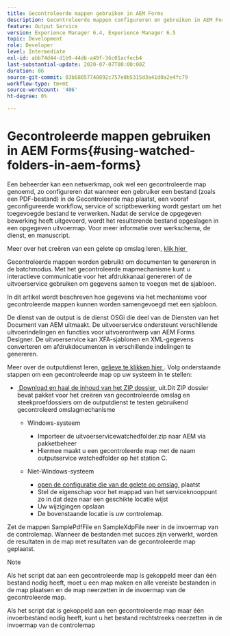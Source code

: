 ```yaml
---
title: Gecontroleerde mappen gebruiken in AEM Forms
description: Gecontroleerde mappen configureren en gebruiken in AEM Forms
feature: Output Service
version: Experience Manager 6.4, Experience Manager 6.5
topic: Development
role: Developer
level: Intermediate
exl-id: abb74d44-d1b9-44d6-a49f-36c01acfecb4
last-substantial-update: 2020-07-07T00:00:00Z
duration: 86
source-git-commit: 03b68057748892c757e0b5315d3a41d0a2e4fc79
workflow-type: tm+mt
source-wordcount: '406'
ht-degree: 0%

---
```


# Gecontroleerde mappen gebruiken in AEM Forms{#using-watched-folders-in-aem-forms}

Een beheerder kan een netwerkmap, ook wel een gecontroleerde map genoemd, zo configureren dat wanneer een gebruiker een bestand (zoals een PDF-bestand) in de Gecontroleerde map plaatst, een vooraf geconfigureerde workflow, service of scriptbewerking wordt gestart om het toegevoegde bestand te verwerken. Nadat de service de opgegeven bewerking heeft uitgevoerd, wordt het resulterende bestand opgeslagen in een opgegeven uitvoermap. Voor meer informatie over werkschema, de dienst, en manuscript.

Meer over het creëren van een gelete op omslag leren, [&#x200B; klik hier &#x200B;](https://helpx.adobe.com/nl/experience-manager/6-4/forms/using/Creating-Configure-watched-folder.html)

Gecontroleerde mappen worden gebruikt om documenten te genereren in de batchmodus. Met het gecontroleerde mapmechanisme kunt u interactieve communicatie voor het afdrukkanaal genereren of de uitvoerservice gebruiken om gegevens samen te voegen met de sjabloon.

In dit artikel wordt beschreven hoe gegevens via het mechanisme voor gecontroleerde mappen kunnen worden samengevoegd met een sjabloon.

De dienst van de output is de dienst OSGi die deel van de Diensten van het Document van AEM uitmaakt. De uitvoerservice ondersteunt verschillende uitvoerindelingen en functies voor uitvoerontwerp van AEM Forms Designer. De uitvoerservice kan XFA-sjablonen en XML-gegevens converteren om afdrukdocumenten in verschillende indelingen te genereren.

Meer over de outputdienst leren, [&#x200B; gelieve te klikken hier &#x200B;](https://helpx.adobe.com/nl/aem-forms/6/output-service.html).
Volg onderstaande stappen om een gecontroleerde map op uw systeem in te stellen:
* [&#x200B; Download en haal de inhoud van het ZIP dossier &#x200B;](assets/outputservicewatchedfolderkt.zip) uit.Dit ZIP dossier bevat pakket voor het creëren van gecontroleerde omslag en steekproefdossiers om de outputdienst te testen gebruikend gecontroleerd omslagmechanisme
   * Windows-systeem

      * Importeer de uitvoerservicewatchedfolder.zip naar AEM via pakketbeheer
      * Hiermee maakt u een gecontroleerde map met de naam outputservice watchedfolder op het station C.
   * Niet-Windows-systeem
      * [&#x200B; open de configuratie die van de gelete op omslag &#x200B;](http://localhost:4502/crx/de/index.jsp#/etc/fd/watchfolder/config/outputservice) plaatst
      * Stel de eigenschap voor het mappad van het serviceknooppunt zo in dat deze naar een geschikte locatie wijst
      * Uw wijzigingen opslaan
      * De bovenstaande locatie is uw controlemap.

Zet de mappen SamplePdfFile en SampleXdpFile neer in de invoermap van de controlemap. Wanneer de bestanden met succes zijn verwerkt, worden de resultaten in de map met resultaten van de gecontroleerde map geplaatst.


>[!NOTE]
>
>Als het script dat aan een gecontroleerde map is gekoppeld meer dan één bestand nodig heeft, moet u een map maken en alle vereiste bestanden in de map plaatsen en de map neerzetten in de invoermap van de gecontroleerde map.
>
>Als het script dat is gekoppeld aan een gecontroleerde map maar één invoerbestand nodig heeft, kunt u het bestand rechtstreeks neerzetten in de invoermap van de controlemap
